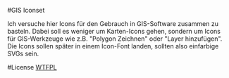 #GIS Iconset

Ich versuche hier Icons für den Gebrauch in GIS-Software zusammen zu basteln. Dabei soll es weniger um Karten-Icons gehen, sondern um Icons für GIS-Werkzeuge wie z.B. "Polygon Zeichnen" oder "Layer hinzufügen".
Die Icons sollen später in einem Icon-Font landen, sollten also einfarbige SVGs sein.

#License
[WTFPL](http://www.wtfpl.net/about/)

